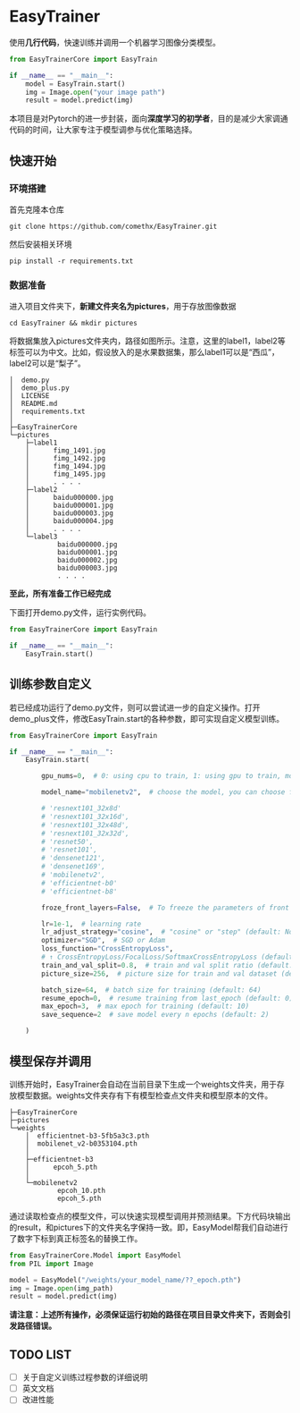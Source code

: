 # EasyTrainer
使用**几行代码**，快速训练并调用一个机器学习图像分类模型。

```python
from EasyTrainerCore import EasyTrain

if __name__ == "__main__":
    model = EasyTrain.start()
    img = Image.open("your image path")
    result = model.predict(img)
```

本项目是对Pytorch的进一步封装，面向**深度学习的初学者**，目的是减少大家调通代码的时间，让大家专注于模型调参与优化策略选择。

## 快速开始

### 环境搭建

首先克隆本仓库

```
git clone https://github.com/comethx/EasyTrainer.git
```

然后安装相关环境

```
pip install -r requirements.txt
```

### 数据准备

进入项目文件夹下，**新建文件夹名为pictures**，用于存放图像数据

```shell
cd EasyTrainer && mkdir pictures
```

将数据集放入pictures文件夹内，路径如图所示。注意，这里的label1，label2等标签可以为中文。比如，假设放入的是水果数据集，那么label1可以是“西瓜”，label2可以是“梨子”。

```
│  demo.py
│  demo_plus.py
│  LICENSE
│  README.md
│  requirements.txt
│
├─EasyTrainerCore
└─pictures
    ├─label1
    │      fimg_1491.jpg
    │      fimg_1492.jpg
    │      fimg_1494.jpg
    │      fimg_1495.jpg
    │	   . . . .
    ├─label2
    │      baidu000000.jpg
    │      baidu000001.jpg
    │      baidu000003.jpg
    │      baidu000004.jpg
    │	   . . . .
    └─label3
            baidu000000.jpg
            baidu000001.jpg
            baidu000002.jpg
            baidu000003.jpg
 			. . . .
```

**至此，所有准备工作已经完成**

下面打开demo.py文件，运行实例代码。

```python
from EasyTrainerCore import EasyTrain

if __name__ == "__main__":
    EasyTrain.start()
```

## 训练参数自定义

若已经成功运行了demo.py文件，则可以尝试进一步的自定义操作。打开demo_plus文件，修改EasyTrain.start的各种参数，即可实现自定义模型训练。

```python
from EasyTrainerCore import EasyTrain

if __name__ == "__main__":
    EasyTrain.start(

        gpu_nums=0,  # 0: using cpu to train, 1: using gpu to train, more than 1: using multi-gpu to train (default: 0)

        model_name="mobilenetv2",  # choose the model, you can choose from the list (default: mobilenetv2)

        # 'resnext101_32x8d'
        # 'resnext101_32x16d',
        # 'resnext101_32x48d',
        # 'resnext101_32x32d',
        # 'resnet50',
        # 'resnet101',
        # 'densenet121',
        # 'densenet169',
        # 'mobilenetv2',
        # 'efficientnet-b0'
        # 'efficientnet-b8'

        froze_front_layers=False,  # To freeze the parameters of front layers (default: False)

        lr=1e-1,  # learning rate
        lr_adjust_strategy="cosine",  # "cosine" or "step" (default: None)
        optimizer="SGD",  # SGD or Adam
        loss_function="CrossEntropyLoss",
        # ↑ CrossEntropyLoss/FocalLoss/SoftmaxCrossEntropyLoss (default: CrossEntropyLoss)
        train_and_val_split=0.8,  # train and val split ratio (default: 0.8)
        picture_size=256,  # picture size for train and val dataset (default: 256)

        batch_size=64,  # batch size for training (default: 64)
        resume_epoch=0,  # resume training from last_epoch (default: 0)
        max_epoch=3,  # max epoch for training (default: 10)
        save_sequence=2  # save model every n epochs (default: 2)

    )

```

## 模型保存并调用

训练开始时，EasyTrainer会自动在当前目录下生成一个weights文件夹，用于存放模型数据。weights文件夹存有下有模型检查点文件夹和模型原本的文件。

```
├─EasyTrainerCore
├─pictures
└─weights
    │  efficientnet-b3-5fb5a3c3.pth
    │  mobilenet_v2-b0353104.pth
    │
    ├─efficientnet-b3
    │      epcoh_5.pth
    │
    └─mobilenetv2
            epcoh_10.pth
            epcoh_5.pth
```

通过读取检查点的模型文件，可以快速实现模型调用并预测结果。下方代码块输出的result，和pictures下的文件夹名字保持一致。即，EasyModel帮我们自动进行了数字下标到真正标签名的替换工作。

```python
from EasyTrainerCore.Model import EasyModel
from PIL import Image

model = EasyModel("/weights/your_model_name/??_epoch.pth")
img = Image.open(img_path)
result = model.predict(img)
```

**请注意：上述所有操作，必须保证运行初始的路径在项目目录文件夹下，否则会引发路径错误。**

## TODO LIST

- [ ] 关于自定义训练过程参数的详细说明
- [ ] 英文文档
- [ ] 改进性能